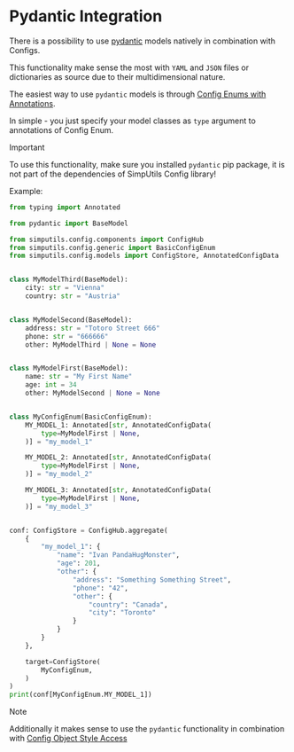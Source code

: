 # Pydantic Integration

There is a possibility to use [pydantic](https://docs.pydantic.dev/latest/) models
natively in combination with Configs.

This functionality make sense the most with `YAML` and `JSON` files or dictionaries as source 
due to their multidimensional nature.

The easiest way to use `pydantic` models is 
through [Config Enums with Annotations](working-with-enums-and-annotations.md).

In simple - you just specify your model classes as `type` argument to annotations of Config Enum.

> [!IMPORTANT]
> To use this functionality, make sure you installed `pydantic` pip package,
> it is not part of the dependencies of SimpUtils Config library!

Example:

```python
from typing import Annotated

from pydantic import BaseModel

from simputils.config.components import ConfigHub
from simputils.config.generic import BasicConfigEnum
from simputils.config.models import ConfigStore, AnnotatedConfigData


class MyModelThird(BaseModel):
    city: str = "Vienna"
    country: str = "Austria"


class MyModelSecond(BaseModel):
    address: str = "Totoro Street 666"
    phone: str = "666666"
    other: MyModelThird | None = None


class MyModelFirst(BaseModel):
    name: str = "My First Name"
    age: int = 34
    other: MyModelSecond | None = None


class MyConfigEnum(BasicConfigEnum):
    MY_MODEL_1: Annotated[str, AnnotatedConfigData(
        type=MyModelFirst | None,
    )] = "my_model_1"

    MY_MODEL_2: Annotated[str, AnnotatedConfigData(
        type=MyModelFirst | None,
    )] = "my_model_2"

    MY_MODEL_3: Annotated[str, AnnotatedConfigData(
        type=MyModelFirst | None,
    )] = "my_model_3"


conf: ConfigStore = ConfigHub.aggregate(
    {
        "my_model_1": {
            "name": "Ivan PandaHugMonster",
            "age": 201,
            "other": {
                "address": "Something Something Street",
                "phone": "42",
                "other": {
                    "country": "Canada",
                    "city": "Toronto"
                }
            }
        }
    },

    target=ConfigStore(
        MyConfigEnum,
    )
)
print(conf[MyConfigEnum.MY_MODEL_1])

```

> [!NOTE]
> Additionally it makes sense to use the `pydantic` functionality 
> in combination with [Config Object Style Access](config-object-style-access.md)

